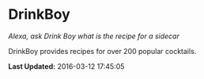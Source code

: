 # DrinkBoy
*Alexa, ask Drink Boy what is the recipe for a sidecar*

DrinkBoy provides recipes for over 200 popular cocktails.

**Last Updated:** 2016-03-12 17:45:05